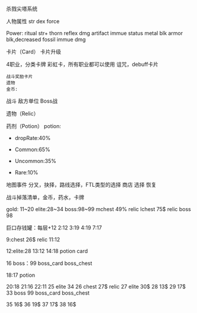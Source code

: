 杀戮尖塔系统

人物属性
str
dex
force

Power:
    ritual str+
    thorn reflex dmg
    artifact immue status
    metal blk
    armor blk,decreased
    fossil immue dmg

卡片（Card）
    卡片升级

4职业，分类卡牌
彩虹卡，所有职业都可以使用
诅咒，debuff卡片

    战斗奖励卡片
    遗物
    金币:

战斗
    敌方单位
    Boss战


遗物（Relic）


药剂（Potion）
potion:
+ dropRate:40%

+ Common:65%
+ Uncommon:35%
+ Rare:10%

地图事件
    分叉，抉择，路线选择，FTL类型的选择
    商店
    选择
    恢复

战斗掉落清单，金币，药水，卡牌

gold: 11~20
elite:28~34
boss:98~99
mchest 49% relic
lchest 75$ relic
boss 98

巨口存钱罐：每层+12
2:12
3:19
4:19
7:17

9:chest 26$ relic
11:12

12:elite:28
13:12
14:18 potion card

16 boss：99 boss_card boss_chest

18:17 potion

20:18
21:16
22:11
25 elite 34
26 chest 27$ relic
27 elite 30$
28 13$
29 17$
33 boss 99 boss_card boss_chest

35 16$
36 19$
37 17$
38 16$